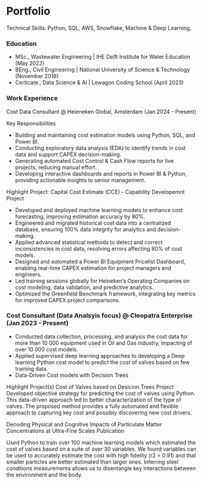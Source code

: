 # Portfolio

Technical Skills: Python, SQL, AWS, Snowflake, Machine & Deep Learning, 

### Education
- MSc., Wastewater Engineering | IHE Delft Institute for Water Education (May 2022)
- BEng., Civil Engineering | National University of Science & Technology (November 2018)
- Certicate., Data Science & AI | Lewagon Coding School (April 2023)

### Work Experience
Cost Data Consultant @ Heieneken Global, Amsterdam (Jan 2024 - Present)

Key Responsibilities
- Building and maintaining cost estimation models using Python, SQL, and Power BI.
- Conducting exploratory data analysis (EDA) to identify trends in cost data and support CAPEX decision-making.
- Generating automated Cost Control & Cash Flow reports for live projects, reducing manual effort.
- Developing interactive dashboards and reports in Power BI & Python, providing actionable insights to senior management.
  
Highlight Project: Capital Cost Estimate (CCE) - Capability Developemnt Project
- Developed and deployed machine learning models to enhance cost forecasting, improving estimation accuracy by 80%.
- Engineered and migrated historical cost data into a centralized database, ensuring 100% data integrity for analytics and decision-making.
- Applied advanced statistical methods to detect and correct inconsistencies in cost data, resolving errors affecting 80% of cost models.
- Designed and automated a Power BI Equipment Pricelist Dashboard, enabling real-time CAPEX estimation for project managers and engineers.
- Led training sessions globally for Heineken’s Operating Companies on cost modeling, data validation, and predictive analytics.
- Optimized the Greenfield Benchmark framework, integrating key metrics for improved CAPEX project comparisons.

### Cost Consultant (Data Analsyis focus) @ Cleopatra Enterprise (Jan 2023 - Present)
- Conducted data collection, processing, and analysis the cost data for more than 10 000 equipment used in Oil and Gas industry, impacting of over 10 000 cost models.
- Applied supervised deep learning approaches to developing a Deep learning Python cost model to predict the cost of valves based on few training data.
- Data-Driven Cost models with Decision Trees

Highlight Project(s)
Cost of Valves based on Desicion Trees Project
Developed objective strategy for predicting the cost of valves using Python. This data-driven approach led to better characterization of the type of valves. The proposed method provides a fully automated and flexible approach to capturing key cost and possibly discovering new cost drivers.

Decoding Physical and Cognitive Impacts of Particulate Matter Concentrations at Ultra-Fine Scales
Publication

Used Python to train over 100 machine learning models which estimated the cost of valves based on a suite of over 30 variables. We found variables can be used to accurately estimate the cost with high fidelity (r2 = 0.91) and that smaller particles are better estimated than larger ones. Inferring steel conditions measurements allows us to disentangle key interactions between the environment and the body.


